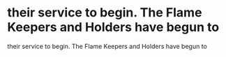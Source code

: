 # their service to begin. The Flame Keepers and Holders have begun to

their service to begin. The Flame Keepers and Holders have begun to
